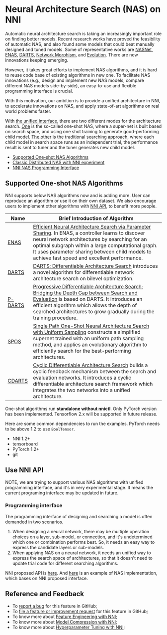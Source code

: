 # Neural Architecture Search (NAS) on NNI

Automatic neural architecture search is taking an increasingly important role on finding better models. Recent research works have proved the feasibility of automatic NAS, and also found some models that could beat manually designed and tuned models. Some of representative works are [NASNet][2], [ENAS][1], [DARTS][3], [Network Morphism][4], and [Evolution][5]. There are new innovations keeping emerging.

However, it takes great efforts to implement NAS algorithms, and it is hard to reuse code base of existing algorithms in new one. To facilitate NAS innovations (e.g., design and implement new NAS models, compare different NAS models side-by-side), an easy-to-use and flexible programming interface is crucial.

With this motivation, our ambition is to provide a unified architecture in NNI, to accelerate innovations on NAS, and apply state-of-art algorithms on real world problems faster.

With [the unified interface](./NasInterface.md), there are two different modes for the architecture search. [One](#supported-one-shot-nas-algorithms) is the so-called one-shot NAS, where a super-net is built based on search space, and using one shot training to generate good-performing child model. [The other](./NasInterface.md#classic-distributed-search) is the traditional searching approach, where each child model in search space runs as an independent trial, the performance result is sent to tuner and the tuner generates new child model.

* [Supported One-shot NAS Algorithms](#supported-one-shot-nas-algorithms)
* [Classic Distributed NAS with NNI experiment](./NasInterface.md#classic-distributed-search)
* [NNI NAS Programming Interface](./NasInterface.md)

## Supported One-shot NAS Algorithms

NNI supports below NAS algorithms now and is adding more. User can reproduce an algorithm or use it on their own dataset. We also encourage users to implement other algorithms with [NNI API](#use-nni-api), to benefit more people.

|Name|Brief Introduction of Algorithm|
|---|---|
| [ENAS](ENAS.md) | [Efficient Neural Architecture Search via Parameter Sharing](https://arxiv.org/abs/1802.03268). In ENAS, a controller learns to discover neural network architectures by searching for an optimal subgraph within a large computational graph. It uses parameter sharing between child models to achieve fast speed and excellent performance. |
| [DARTS](DARTS.md) | [DARTS: Differentiable Architecture Search](https://arxiv.org/abs/1806.09055) introduces a novel algorithm for differentiable network architecture search on bilevel optimization. |
| [P-DARTS](PDARTS.md) | [Progressive Differentiable Architecture Search: Bridging the Depth Gap between Search and Evaluation](https://arxiv.org/abs/1904.12760) is based on DARTS. It introduces an efficient algorithm which allows the depth of searched architectures to grow gradually during the training procedure. |
| [SPOS](SPOS.md) | [Single Path One-Shot Neural Architecture Search with Uniform Sampling](https://arxiv.org/abs/1904.00420) constructs a simplified supernet trained with an uniform path sampling method, and applies an evolutionary algorithm to efficiently search for the best-performing architectures. |
| [CDARTS](PDARTS.md) | [Cyclic Differentiable Architecture Search](https://arxiv.org/abs/****) builds a cyclic feedback mechanism between the search and evaluation networks. It introduces a cyclic differentiable architecture search framework which integrates the two networks into a unified architecture.|

One-shot algorithms run **standalone without nnictl**. Only PyTorch version has been implemented. Tensorflow 2.x will be supported in future release.

Here are some common dependencies to run the examples. PyTorch needs to be above 1.2 to use ``BoolTensor``.

* NNI 1.2+
* tensorboard
* PyTorch 1.2+
* git

## Use NNI API

NOTE, we are trying to support various NAS algorithms with unified programming interface, and it's in very experimental stage. It means the current programing interface may be updated in future.

### Programming interface

The programming interface of designing and searching a model is often demanded in two scenarios.

1. When designing a neural network, there may be multiple operation choices on a layer, sub-model, or connection, and it's undetermined which one or combination performs  best. So, it needs an easy way to express the candidate layers or sub-models.
2. When applying NAS on a neural network, it needs an unified way to express the search space of architectures, so that it doesn't need to update trial code for different searching algorithms.

NNI proposed API is [here](https://github.com/microsoft/nni/tree/master/src/sdk/pynni/nni/nas/pytorch). And [here](https://github.com/microsoft/nni/tree/master/examples/nas/naive) is an example of NAS implementation, which bases on NNI proposed interface.

[1]: https://arxiv.org/abs/1802.03268
[2]: https://arxiv.org/abs/1707.07012
[3]: https://arxiv.org/abs/1806.09055
[4]: https://arxiv.org/abs/1806.10282
[5]: https://arxiv.org/abs/1703.01041

## **Reference and Feedback**
* To [report a bug](https://github.com/microsoft/nni/issues/new?template=bug-report.md) for this feature in GitHub;
* To [file a feature or improvement request](https://github.com/microsoft/nni/issues/new?template=enhancement.md) for this feature in GitHub;
* To know more about [Feature Engineering with NNI](https://github.com/microsoft/nni/blob/master/docs/en_US/FeatureEngineering/Overview.md);
* To know more about [Model Compression with NNI](https://github.com/microsoft/nni/blob/master/docs/en_US/Compressor/Overview.md);
* To know more about [Hyperparameter Tuning with NNI](https://github.com/microsoft/nni/blob/master/docs/en_US/Tuner/BuiltinTuner.md);
